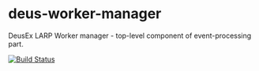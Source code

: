 # deus-worker-manager

DeusEx LARP Worker manager - top-level component of event-processing part.

[![Build Status](https://travis-ci.org/sth-larp/deus-worker-manager.svg?branch=master)](https://travis-ci.org/sth-larp/deus-worker-manager)
